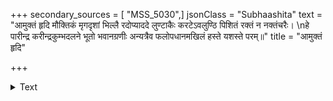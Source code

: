 +++
secondary_sources = [ "MSS_5030",]
jsonClass = "Subhaashita"
text = "आमुक्तं हृदि मौक्तिकं मृगदृशां भिल्लै रदोप्याददे लुण्टाकैः करटेऽवलुण्ठि पिशितं रक्तं न नक्तंचरैः।  \nहे पारीन्द्र करीन्द्रकुम्भदलने भूतो भवानग्रणीः अन्यत्रैव फलोपधानमखिलं हस्ते यशस्ते परम्॥"
title = "आमुक्तं हृदि"

+++

<details><summary>Text</summary>

आमुक्तं हृदि मौक्तिकं मृगदृशां भिल्लै रदोप्याददे लुण्टाकैः करटेऽवलुण्ठि पिशितं रक्तं न नक्तंचरैः।  
हे पारीन्द्र करीन्द्रकुम्भदलने भूतो भवानग्रणीः अन्यत्रैव फलोपधानमखिलं हस्ते यशस्ते परम्॥
</details>
